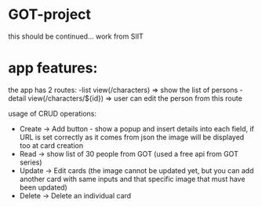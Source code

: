 # GOT-project
this should be continued... work from SIIT

# app features:

the app has 2 routes:
-list view(/characters) => show the list of persons
-detail view(/characters/${id}) => user can edit the person from this route

usage of CRUD operations:
- Create -> Add button - show a popup and insert details into each field, if URL is set correctly as it comes from json the image will be displayed too at card creation
- Read   -> show list of 30 people from GOT (used a free api from GOT series)
- Update -> Edit cards (the image cannot be updated yet, but you can add another card with same inputs and that specific image that must have been updated)
- Delete -> Delete an individual card 